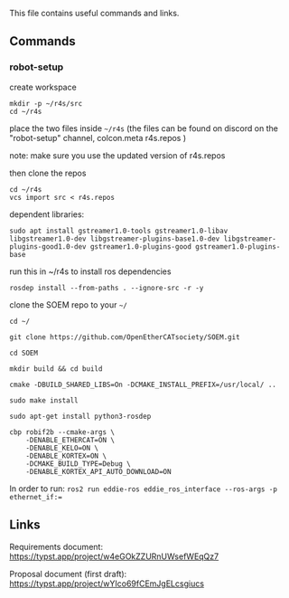 This file contains useful commands and links.

## Commands

### robot-setup

create workspace
```
mkdir -p ~/r4s/src
cd ~/r4s
```

place the two files inside `~/r4s`
(the files can be found on discord on the "robot-setup" channel,
colcon.meta
r4s.repos
)

note: make sure you use the updated version of r4s.repos

then clone the repos
```
cd ~/r4s
vcs import src < r4s.repos
```

dependent libraries:
```
sudo apt install gstreamer1.0-tools gstreamer1.0-libav libgstreamer1.0-dev libgstreamer-plugins-base1.0-dev libgstreamer-plugins-good1.0-dev gstreamer1.0-plugins-good gstreamer1.0-plugins-base
```

run this in ~/r4s to install ros dependencies
```
rosdep install --from-paths . --ignore-src -r -y
```

clone the SOEM repo to your `~/`
```
cd ~/

git clone https://github.com/OpenEtherCATsociety/SOEM.git

cd SOEM

mkdir build && cd build

cmake -DBUILD_SHARED_LIBS=On -DCMAKE_INSTALL_PREFIX=/usr/local/ ..

sudo make install
```

```
sudo apt-get install python3-rosdep
```

```
cbp robif2b --cmake-args \
    -DENABLE_ETHERCAT=ON \
    -DENABLE_KELO=ON \
    -DENABLE_KORTEX=ON \
    -DCMAKE_BUILD_TYPE=Debug \
    -DENABLE_KORTEX_API_AUTO_DOWNLOAD=ON
```

In order to run:
`ros2 run eddie-ros eddie_ros_interface --ros-args -p ethernet_if:= `


## Links

Requirements document:
https://typst.app/project/w4eGOkZZURnUWsefWEqQz7

Proposal document (first draft):
https://typst.app/project/wYIco69fCEmJgELcsgiucs
